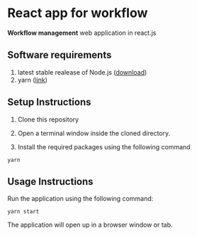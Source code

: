 # React app for workflow

**Workflow management** web application in react.js

## Software requirements

1. latest stable realease of Node.js ([download](https://nodejs.org/en/download/))
2. yarn ([link](https://yarnpkg.com/en/docs/install#debian-stable))

## Setup Instructions
1. Clone this repository

2. Open a terminal window inside the cloned directory.

3. Install the required packages using the following command
```
yarn
```

## Usage Instructions
Run the application using the following command:
```
yarn start
```

The application will open up in a browser window or tab.